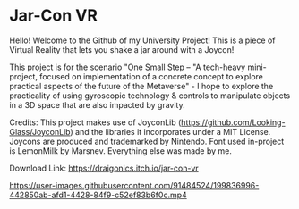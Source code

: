 # Jar-Con VR
Hello! Welcome to the Github of my University Project! This is a piece of Virtual Reality that lets you shake a jar around with a Joycon!

This project is for the scenario "One Small Step – "A tech-heavy mini-project, focused on implementation of a concrete concept to explore practical aspects of the future of the Metaverse" - I hope to explore the practicality of using gyroscopic technology & controls to manipulate objects in a 3D space that are also impacted by gravity.

Credits: This project makes use of JoyconLib (https://github.com/Looking-Glass/JoyconLib) and the libraries it incorporates under a MIT License. Joycons are produced and trademarked by Nintendo. Font used in-project is LemonMilk by Marsnev. Everything else was made by me.

Download Link: https://draigonics.itch.io/jar-con-vr

https://user-images.githubusercontent.com/91484524/199836996-442850ab-afd1-4428-84f9-c52ef83b6f0c.mp4
